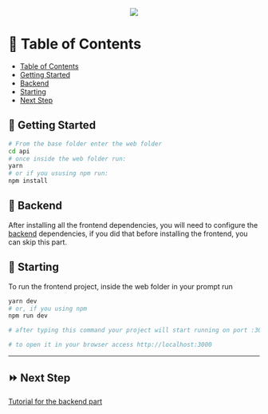 <p align="center">
  <img src="https://i.imgur.com/JPOfn7Z.png" />
</p>

:bookmark_tabs: Table of Contents
================
<!-- ts -->
  - [Table of Contents](#bookmark_tabs-table-of-contents)
  - [Getting Started](#memo-getting-started)
  - [Backend](#key-backend)
  - [Starting](#hammer-starting)
  - [Next Step](#fast_forward-next-step)
<!-- te -->

## :memo: Getting Started

```bash
# From the base folder enter the web folder
cd api
# once inside the web folder run:
yarn
# or if you ususing npm run:
npm install
```

## :key: Backend

After installing all the frontend dependencies, you will need to configure the [backend](https://github.com/ylyra/coopers/tree/main/api#memo-getting-started) dependencies, if you did that before installing the frontend, you can skip this part.


## :hammer: Starting

To run the frontend project, inside the web folder in your prompt run

```bash
yarn dev
# or, if you using npm
npm run dev

# after typing this command your project will start running on port :3000

# to open it in your browser access http://localhost:3000
```
___

## :fast_forward: Next Step

[Tutorial for the backend part](https://github.com/ylyra/coopers/tree/main/api#memo-getting-started)
